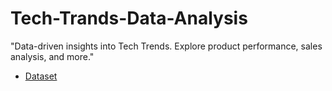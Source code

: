 # Tech-Trands-Data-Analysis
"Data-driven insights into Tech Trends. Explore product performance, sales analysis, and more."
- <a href= "https://github.com/shubhamdabi2024/Tech-Trands-Data-Analysis/blob/main/Tech%20Trands%20Data.xlsx">Dataset</a>
